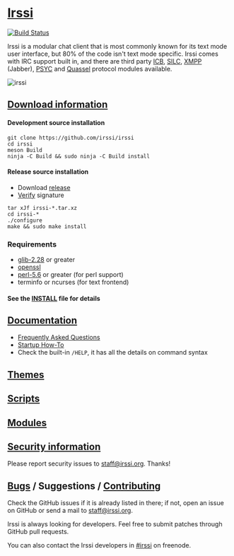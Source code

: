 # [Irssi](https://irssi.org/)

[![Build Status](https://travis-ci.org/irssi/irssi.svg?branch=master)](https://travis-ci.org/irssi/irssi)

Irssi is a modular chat client that is most commonly known for its
text mode user interface, but 80% of the code isn't text mode
specific. Irssi comes with IRC support built in, and there are
third party [ICB](https://github.com/jperkin/irssi-icb),
[SILC](http://www.silcnet.org/),
[XMPP](http://cybione.org/~irssi-xmpp/) (Jabber),
[PSYC](http://about.psyc.eu/Irssyc) and
[Quassel](https://github.com/phhusson/quassel-irssi) protocol modules
available.

![irssi](https://user-images.githubusercontent.com/5665186/32180643-cf127f60-bd92-11e7-8aa2-882313ce1d8e.png)

## [Download information](https://irssi.org/download/)

#### Development source installation

```
git clone https://github.com/irssi/irssi
cd irssi
meson Build
ninja -C Build && sudo ninja -C Build install
```

#### Release source installation

* Download [release](https://github.com/irssi/irssi/releases)
* [Verify](https://irssi.org/download/#release-sources) signature
```
tar xJf irssi-*.tar.xz
cd irssi-*
./configure
make && sudo make install
```

### Requirements

- [glib-2.28](https://wiki.gnome.org/Projects/GLib) or greater
- [openssl](https://www.openssl.org/)
- [perl-5.6](https://www.perl.org/) or greater (for perl support)
- terminfo or ncurses (for text frontend)

#### See the [INSTALL](INSTALL) file for details

## [Documentation](https://irssi.org/documentation/)

* [Frequently Asked Questions](https://irssi.org/documentation/faq)
* [Startup How-To](https://irssi.org/documentation/startup)
* Check the built-in `/HELP`, it has all the details on command syntax

## [Themes](https://irssi-import.github.io/themes/)

## [Scripts](https://scripts.irssi.org/)

## [Modules](https://irssi.org/modules/)

## [Security information](https://irssi.org/security/)

Please report security issues to staff@irssi.org. Thanks!

## [Bugs](https://github.com/irssi/irssi/issues) / Suggestions / [Contributing](https://irssi.org/development/)

Check the GitHub issues if it is already listed in there; if not, open
an issue on GitHub or send a mail to [staff@irssi.org](mailto:staff@irssi.org).

Irssi is always looking for developers. Feel free to submit patches through
GitHub pull requests.

You can also contact the Irssi developers in
[#irssi](https://irssi.org/support/irc/) on freenode.
